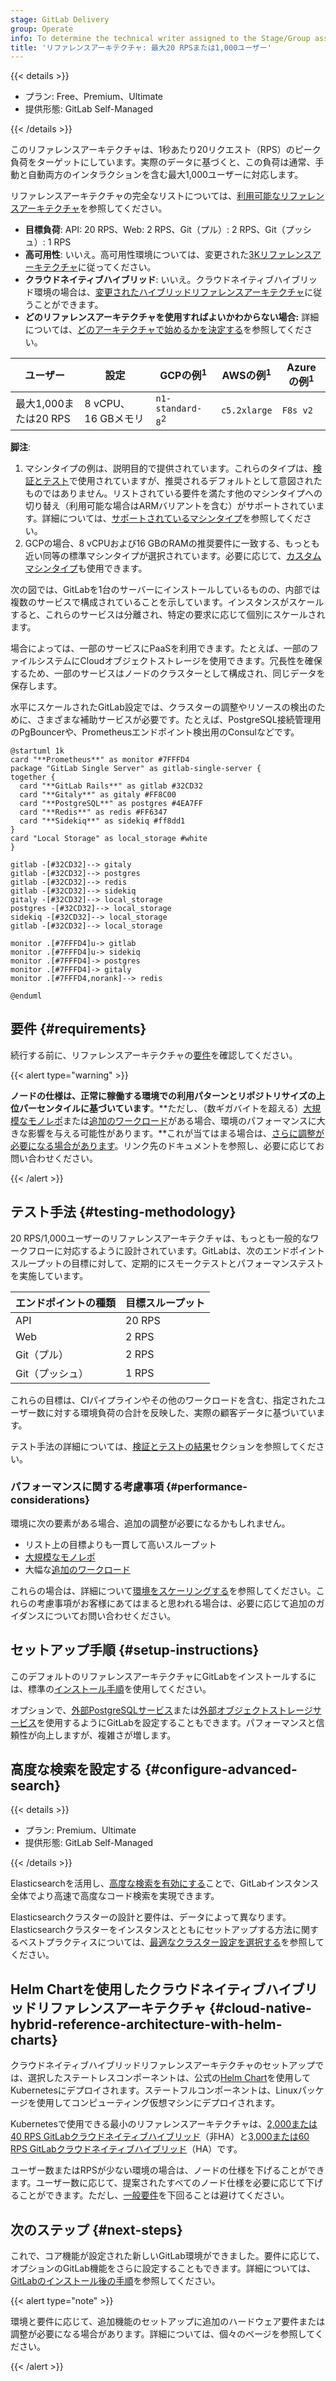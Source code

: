 ```yaml
---
stage: GitLab Delivery
group: Operate
info: To determine the technical writer assigned to the Stage/Group associated with this page, see https://handbook.gitlab.com/handbook/product/ux/technical-writing/#assignments
title: 'リファレンスアーキテクチャ: 最大20 RPSまたは1,000ユーザー'
---
```


{{< details >}}

- プラン: Free、Premium、Ultimate
- 提供形態: GitLab Self-Managed

{{< /details >}}

このリファレンスアーキテクチャは、1秒あたり20リクエスト（RPS）のピーク負荷をターゲットにしています。実際のデータに基づくと、この負荷は通常、手動と自動両方のインタラクションを含む最大1,000ユーザーに対応します。

リファレンスアーキテクチャの完全なリストについては、[利用可能なリファレンスアーキテクチャ](_index.md#available-reference-architectures)を参照してください。

- **目標負荷**: API: 20 RPS、Web: 2 RPS、Git（プル）: 2 RPS、Git（プッシュ）: 1 RPS
- **高可用性**: いいえ。高可用性環境については、変更された[3Kリファレンスアーキテクチャ](3k_users.md#supported-modifications-for-lower-user-counts-ha)に従ってください。
- **クラウドネイティブハイブリッド**: いいえ。クラウドネイティブハイブリッド環境の場合は、[変更されたハイブリッドリファレンスアーキテクチャ](#cloud-native-hybrid-reference-architecture-with-helm-charts)に従うことができます。
- **どのリファレンスアーキテクチャを使用すればよいかわからない場合:** 詳細については、[どのアーキテクチャで始めるかを決定する](_index.md#deciding-which-architecture-to-start-with)を参照してください。

| ユーザー        | 設定        | GCPの例<sup>1</sup> | AWSの例<sup>1</sup> | Azureの例<sup>1</sup> |
|--------------|----------------------|----------------|--------------|----------|
| 最大1,000または20 RPS | 8 vCPU、16 GBメモリ | `n1-standard-8`<sup>2</sup> | `c5.2xlarge` | `F8s v2` |

**脚注**:

<!-- Disable ordered list rule https://github.com/DavidAnson/markdownlint/blob/main/doc/Rules.md#md029---ordered-list-item-prefix -->
<!-- markdownlint-disable MD029 -->
1. マシンタイプの例は、説明目的で提供されています。これらのタイプは、[検証とテスト](_index.md#validation-and-test-results)で使用されていますが、推奨されるデフォルトとして意図されたものではありません。リストされている要件を満たす他のマシンタイプへの切り替え（利用可能な場合はARMバリアントを含む）がサポートされています。詳細については、[サポートされているマシンタイプ](_index.md#supported-machine-types)を参照してください。
2. GCPの場合、8 vCPUおよび16 GBのRAMの推奨要件に一致する、もっとも近い同等の標準マシンタイプが選択されています。必要に応じて、[カスタムマシンタイプ](https://cloud.google.com/compute/docs/instances/creating-instance-with-custom-machine-type)も使用できます。
<!-- markdownlint-enable MD029 -->

次の図では、GitLabを1台のサーバーにインストールしているものの、内部では複数のサービスで構成されていることを示しています。インスタンスがスケールすると、これらのサービスは分離され、特定の要求に応じて個別にスケールされます。

場合によっては、一部のサービスにPaaSを利用できます。たとえば、一部のファイルシステムにCloudオブジェクトストレージを使用できます。冗長性を確保するため、一部のサービスはノードのクラスターとして構成され、同じデータを保存します。

水平にスケールされたGitLab設定では、クラスターの調整やリソースの検出のために、さまざまな補助サービスが必要です。たとえば、PostgreSQL接続管理用のPgBouncerや、Prometheusエンドポイント検出用のConsulなどです。

```plantuml
@startuml 1k
card "**Prometheus**" as monitor #7FFFD4
package "GitLab Single Server" as gitlab-single-server {
together {
  card "**GitLab Rails**" as gitlab #32CD32
  card "**Gitaly**" as gitaly #FF8C00
  card "**PostgreSQL**" as postgres #4EA7FF
  card "**Redis**" as redis #FF6347
  card "**Sidekiq**" as sidekiq #ff8dd1
}
card "Local Storage" as local_storage #white
}

gitlab -[#32CD32]--> gitaly
gitlab -[#32CD32]--> postgres
gitlab -[#32CD32]--> redis
gitlab -[#32CD32]--> sidekiq
gitaly -[#32CD32]--> local_storage
postgres -[#32CD32]--> local_storage
sidekiq -[#32CD32]--> local_storage
gitlab -[#32CD32]--> local_storage

monitor .[#7FFFD4]u-> gitlab
monitor .[#7FFFD4]u-> sidekiq
monitor .[#7FFFD4]-> postgres
monitor .[#7FFFD4]-> gitaly
monitor .[#7FFFD4,norank]--> redis

@enduml
```

## 要件 {#requirements}

続行する前に、リファレンスアーキテクチャの[要件](_index.md#requirements)を確認してください。

{{< alert type="warning" >}}

**ノードの仕様は、正常に稼働する環境での利用パターンとリポジトリサイズの上位パーセンタイルに基づいています**。**ただし、（数ギガバイトを超える）[大規模なモノレポ](_index.md#large-monorepos)または[追加のワークロード](_index.md#additional-workloads)がある場合、環境のパフォーマンスに大きな影響を与える可能性があります。**これが当てはまる場合は、[さらに調整が必要になる場合があります](_index.md#scaling-an-environment)。リンク先のドキュメントを参照し、必要に応じてお問い合わせください。

{{< /alert >}}

## テスト手法 {#testing-methodology}

20 RPS/1,000ユーザーのリファレンスアーキテクチャは、もっとも一般的なワークフローに対応するように設計されています。GitLabは、次のエンドポイントスループットの目標に対して、定期的にスモークテストとパフォーマンステストを実施しています。

| エンドポイントの種類 | 目標スループット |
| ------------- | ----------------- |
| API           | 20 RPS            |
| Web           | 2 RPS             |
| Git（プル）    | 2 RPS             |
| Git（プッシュ）    | 1 RPS             |

これらの目標は、CIパイプラインやその他のワークロードを含む、指定されたユーザー数に対する環境負荷の合計を反映した、実際の顧客データに基づいています。

テスト手法の詳細については、[検証とテストの結果](_index.md#validation-and-test-results)セクションを参照してください。

### パフォーマンスに関する考慮事項 {#performance-considerations}

環境に次の要素がある場合、追加の調整が必要になるかもしれません。

- リスト上の目標よりも一貫して高いスループット
- [大規模なモノレポ](_index.md#large-monorepos)
- 大幅な[追加のワークロード](_index.md#additional-workloads)

これらの場合は、詳細について[環境をスケーリングする](_index.md#scaling-an-environment)を参照してください。これらの考慮事項がお客様にあてはまると思われる場合は、必要に応じて追加のガイダンスについてお問い合わせください。

## セットアップ手順 {#setup-instructions}

このデフォルトのリファレンスアーキテクチャにGitLabをインストールするには、標準の[インストール手順](../../install/_index.md)を使用してください。

オプションで、[外部PostgreSQLサービス](../postgresql/external.md)または[外部オブジェクトストレージサービス](../object_storage.md)を使用するようにGitLabを設定することもできます。パフォーマンスと信頼性が向上しますが、複雑さが増します。

## 高度な検索を設定する {#configure-advanced-search}

{{< details >}}

- プラン: Premium、Ultimate
- 提供形態: GitLab Self-Managed

{{< /details >}}

Elasticsearchを活用し、[高度な検索を有効にする](../../integration/advanced_search/elasticsearch.md)ことで、GitLabインスタンス全体でより高速で高度なコード検索を実現できます。

Elasticsearchクラスターの設計と要件は、データによって異なります。Elasticsearchクラスターをインスタンスとともにセットアップする方法に関するベストプラクティスについては、[最適なクラスター設定を選択する](../../integration/advanced_search/elasticsearch.md#guidance-on-choosing-optimal-cluster-configuration)を参照してください。

## Helm Chartを使用したクラウドネイティブハイブリッドリファレンスアーキテクチャ {#cloud-native-hybrid-reference-architecture-with-helm-charts}

クラウドネイティブハイブリッドリファレンスアーキテクチャのセットアップでは、選択したステートレスコンポーネントは、公式の[Helm Chart](https://docs.gitlab.com/charts/)を使用してKubernetesにデプロイされます。ステートフルコンポーネントは、Linuxパッケージを使用してコンピューティング仮想マシンにデプロイされます。

Kubernetesで使用できる最小のリファレンスアーキテクチャは、[2,000または40 RPS GitLabクラウドネイティブハイブリッド](2k_users.md#cloud-native-hybrid-reference-architecture-with-helm-charts-alternative)（非HA）と[3,000または60 RPS GitLabクラウドネイティブハイブリッド](3k_users.md#cloud-native-hybrid-reference-architecture-with-helm-charts-alternative)（HA）です。

ユーザー数またはRPSが少ない環境の場合は、ノードの仕様を下げることができます。ユーザー数に応じて、提案されたすべてのノード仕様を必要に応じて下げることができます。ただし、[一般要件](../../install/requirements.md)を下回ることは避けてください。

## 次のステップ {#next-steps}

これで、コア機能が設定された新しいGitLab環境ができました。要件に応じて、オプションのGitLab機能をさらに設定することもできます。詳細については、[GitLabのインストール後の手順](../../install/next_steps.md)を参照してください。

{{< alert type="note" >}}

環境と要件に応じて、追加機能のセットアップに追加のハードウェア要件または調整が必要になる場合があります。詳細については、個々のページを参照してください。

{{< /alert >}}
